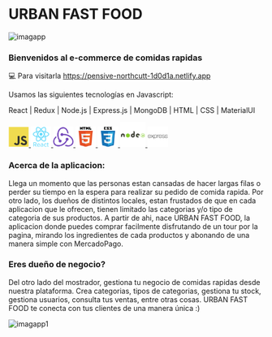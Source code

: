 # URBAN FAST FOOD

 ![imagapp](https://user-images.githubusercontent.com/74383139/132346425-09bf50d6-d3a1-4bd1-9a39-6d15eadc31bf.png)


### Bienvenidos al e-commerce de comidas rapidas


💻 Para visitarla https://pensive-northcutt-1d0d1a.netlify.app  

Usamos las siguientes tecnologías en Javascript:

React | Redux | Node.js | Express.js | MongoDB  | HTML | CSS | MaterialUI 

<p align="left"> 
  <a href="https://developer.mozilla.org/en-US/docs/Web/JavaScript" target="_blank"> 
    <img src="https://raw.githubusercontent.com/devicons/devicon/master/icons/javascript/javascript-original.svg" alt="javascript" width="40" height="40"/> 
  </a>
  <a href="https://reactjs.org/" target="_blank"> 
    <img src="https://raw.githubusercontent.com/devicons/devicon/master/icons/react/react-original-wordmark.svg" alt="react" width="40" height="40"/> 
  </a> 
  <a href="https://redux.js.org" target="_blank"> 
    <img src="https://raw.githubusercontent.com/devicons/devicon/master/icons/redux/redux-original.svg" alt="redux" width="40" height="40"/> 
  </a>
  <a href="https://www.w3.org/html/" target="_blank"> 
    <img src="https://raw.githubusercontent.com/devicons/devicon/master/icons/html5/html5-original-wordmark.svg" alt="html5" width="40" height="40"/> 
  </a>
  <a href="https://www.w3schools.com/css/" target="_blank"> 
    <img src="https://raw.githubusercontent.com/devicons/devicon/master/icons/css3/css3-original-wordmark.svg" alt="css3" width="40" height="40"/> 
  </a>
  <a href="https://nodejs.org" target="_blank"> 
    <img src="https://raw.githubusercontent.com/devicons/devicon/master/icons/nodejs/nodejs-original-wordmark.svg" alt="nodejs" width="50" height="50"/> 
  </a>
 <a href="https://expressjs.com" target="_blank"> 
    <img src="https://raw.githubusercontent.com/devicons/devicon/master/icons/express/express-original-wordmark.svg" alt="express" width="40" height="40"/>
  </a>
   </p>
   
   
   ### Acerca de la aplicacion:
   
   Llega un momento que las personas estan cansadas de hacer largas filas o perder su tiempo en la espera para realizar su pedido de comida rapida. Por otro lado, los dueños de distintos locales, estan frustados de que en cada aplicacion que le ofrecen, tienen limitado las categorias y/o tipo de categoria de sus productos.
   A partir de ahi, nace URBAN FAST FOOD, la aplicacion donde puedes comprar facilmente disfrutando de un tour por la pagina, mirando los ingredientes de cada productos y abonando de una manera simple con MercadoPago.
 
 ### Eres dueño de negocio? 
  Del otro lado del mostrador, gestiona tu negocio de comidas rapidas desde nuestra plataforma. Crea categorias, tipos de categorias,  gestiona tu stock, gestiona usuarios, consulta tus ventas, entre otras cosas. URBAN FAST FOOD te conecta con tus clientes de una manera única :)
 

![imagapp1](https://user-images.githubusercontent.com/74383139/132346595-535665eb-225c-4044-9f4a-674106c5492c.png)



